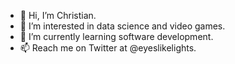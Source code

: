 - 👋 Hi, I’m Christian. 
- 👀 I’m interested in data science and video games.
- 🌱 I’m currently learning software development.
- 📫 Reach me on Twitter at @eyeslikelights. 

